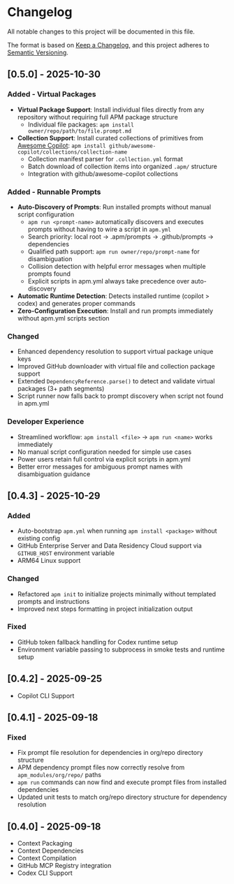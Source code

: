 # Changelog

All notable changes to this project will be documented in this file.

The format is based on [Keep a Changelog](https://keepachangelog.com/en/1.0.0/),
and this project adheres to [Semantic Versioning](https://semver.org/spec/v2.0.0.html).

## [0.5.0] - 2025-10-30

### Added - Virtual Packages
- **Virtual Package Support**: Install individual files directly from any repository without requiring full APM package structure
  - Individual file packages: `apm install owner/repo/path/to/file.prompt.md`
- **Collection Support**: Install curated collections of primitives from [Awesome Copilot](https://github.com/github/awesome-copilot): `apm install github/awesome-copilot/collections/collection-name`
  - Collection manifest parser for `.collection.yml` format
  - Batch download of collection items into organized `.apm/` structure
  - Integration with github/awesome-copilot collections

### Added - Runnable Prompts
- **Auto-Discovery of Prompts**: Run installed prompts without manual script configuration
  - `apm run <prompt-name>` automatically discovers and executes prompts without having to wire a script in `apm.yml`
  - Search priority: local root → .apm/prompts → .github/prompts → dependencies
  - Qualified path support: `apm run owner/repo/prompt-name` for disambiguation
  - Collision detection with helpful error messages when multiple prompts found
  - Explicit scripts in apm.yml always take precedence over auto-discovery
- **Automatic Runtime Detection**: Detects installed runtime (copilot > codex) and generates proper commands
- **Zero-Configuration Execution**: Install and run prompts immediately without apm.yml scripts section

### Changed
- Enhanced dependency resolution to support virtual package unique keys
- Improved GitHub downloader with virtual file and collection package support
- Extended `DependencyReference.parse()` to detect and validate virtual packages (3+ path segments)
- Script runner now falls back to prompt discovery when script not found in apm.yml

### Developer Experience
- Streamlined workflow: `apm install <file>` → `apm run <name>` works immediately
- No manual script configuration needed for simple use cases
- Power users retain full control via explicit scripts in apm.yml
- Better error messages for ambiguous prompt names with disambiguation guidance

## [0.4.3] - 2025-10-29

### Added
- Auto-bootstrap `apm.yml` when running `apm install <package>` without existing config
- GitHub Enterprise Server and Data Residency Cloud support via `GITHUB_HOST` environment variable
- ARM64 Linux support

### Changed
- Refactored `apm init` to initialize projects minimally without templated prompts and instructions
- Improved next steps formatting in project initialization output

### Fixed
- GitHub token fallback handling for Codex runtime setup
- Environment variable passing to subprocess in smoke tests and runtime setup

## [0.4.2] - 2025-09-25

- Copilot CLI Support

## [0.4.1] - 2025-09-18

### Fixed
- Fix prompt file resolution for dependencies in org/repo directory structure
- APM dependency prompt files now correctly resolve from `apm_modules/org/repo/` paths
- `apm run` commands can now find and execute prompt files from installed dependencies
- Updated unit tests to match org/repo directory structure for dependency resolution

## [0.4.0] - 2025-09-18

- Context Packaging
- Context Dependencies
- Context Compilation
- GitHub MCP Registry integration
- Codex CLI Support